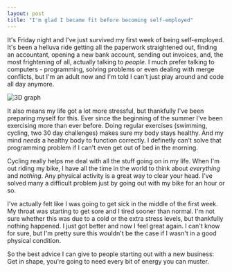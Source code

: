 ```yaml
---
layout: post
title: "I'm glad I became fit before becoming self-employed"
---
```



It's Friday night and I've just survived my first week of being self-employed. It's been a helluva ride getting all
the paperwork straightened out, finding an accountant, opening a new bank account, sending out invoices, and, the most frightening of all, actually talking to *people*. 
I much prefer talking to computers - programming, solving problems or even dealing with merge conflicts, but I'm an adult now 
and I'm told I can't just play around and code all day anymore.

<img src="/assets/pics/runkeeper.png" title="My Cycling Activites" class="middlepic" alt="3D graph" />

It also means my life got a lot more stressful, but thankfully I've been preparing myself for this. Ever since the beginning 
of the summer I've been exercising more than ever before. Doing regular exercises (swimming, cycling, two  30 day challenges)
makes sure my body stays healthy. And my mind *needs* a healthy body to function correctly. I definetly can't solve that
programming problem if I can't even get out of bed in the morning.

Cycling really helps me deal with all the stuff going on in my life. When I'm out riding my bike, I have all the time in the world to think
about *everything* and *nothing*. Any physical activity is a great way to clear your head. 
I've solved many a difficult problem just by going out with my bike for an hour or so.

I've actually felt like I was going to get sick in the middle of the first week. My throat was starting to get sore and I tired sooner than
normal. I'm not sure whether this was due to a cold or the extra stress levels, but thankfully nothing happened. I just got better
and now I feel great again. I can't know for sure, but I'm pretty sure this wouldn't be the case if I wasn't in a good physical condition.

So the best advice I can give to people starting out with a new business: Get in shape, you're going to need every bit of energy you can muster.



